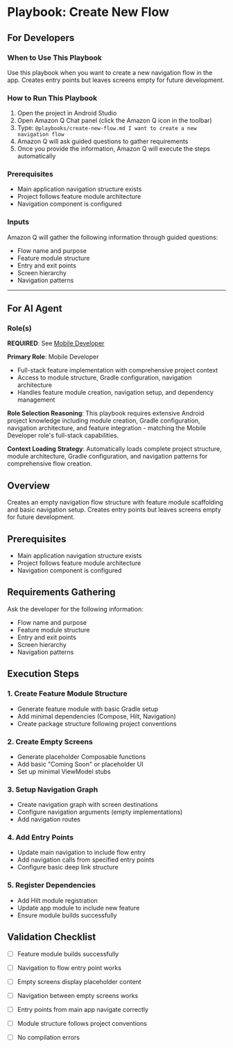 # Playbook: Create New Flow

## For Developers

### When to Use This Playbook
Use this playbook when you want to create a new navigation flow in the app. Creates entry points but leaves screens empty for future development.

### How to Run This Playbook
1. Open the project in Android Studio
2. Open Amazon Q Chat panel (click the Amazon Q icon in the toolbar)
3. Type: `@playbooks/create-new-flow.md I want to create a new navigation flow`
4. Amazon Q will ask guided questions to gather requirements
5. Once you provide the information, Amazon Q will execute the steps automatically

### Prerequisites
- Main application navigation structure exists
- Project follows feature module architecture
- Navigation component is configured

### Inputs
Amazon Q will gather the following information through guided questions:
- Flow name and purpose
- Feature module structure
- Entry and exit points
- Screen hierarchy
- Navigation patterns

---

## For AI Agent

### Role(s)
**REQUIRED**: See [Mobile Developer](roles/mobile-developer.md)

**Primary Role**: Mobile Developer
- Full-stack feature implementation with comprehensive project context
- Access to module structure, Gradle configuration, navigation architecture
- Handles feature module creation, navigation setup, and dependency management

**Role Selection Reasoning**: This playbook requires extensive Android project knowledge including module creation, Gradle configuration, navigation architecture, and feature integration - matching the Mobile Developer role's full-stack capabilities.

**Context Loading Strategy**: Automatically loads complete project structure, module architecture, Gradle configuration, and navigation patterns for comprehensive flow creation.

## Overview
Creates an empty navigation flow structure with feature module scaffolding and basic navigation setup. Creates entry points but leaves screens empty for future development.

## Prerequisites
- Main application navigation structure exists
- Project follows feature module architecture
- Navigation component is configured

## Requirements Gathering
Ask the developer for the following information:
- Flow name and purpose
- Feature module structure
- Entry and exit points
- Screen hierarchy
- Navigation patterns

## Execution Steps

### 1. Create Feature Module Structure
- Generate feature module with basic Gradle setup
- Add minimal dependencies (Compose, Hilt, Navigation)
- Create package structure following project conventions

### 2. Create Empty Screens
- Generate placeholder Composable functions
- Add basic "Coming Soon" or placeholder UI
- Set up minimal ViewModel stubs

### 3. Setup Navigation Graph
- Create navigation graph with screen destinations
- Configure navigation arguments (empty implementations)
- Add navigation routes

### 4. Add Entry Points
- Update main navigation to include flow entry
- Add navigation calls from specified entry points
- Configure basic deep link structure

### 5. Register Dependencies
- Add Hilt module registration
- Update app module to include new feature
- Ensure module builds successfully

## Validation Checklist
- [ ] Feature module builds successfully
- [ ] Navigation to flow entry point works
- [ ] Empty screens display placeholder content
- [ ] Navigation between empty screens works
- [ ] Entry points from main app navigate correctly
- [ ] Module structure follows project conventions
- [ ] No compilation errors

